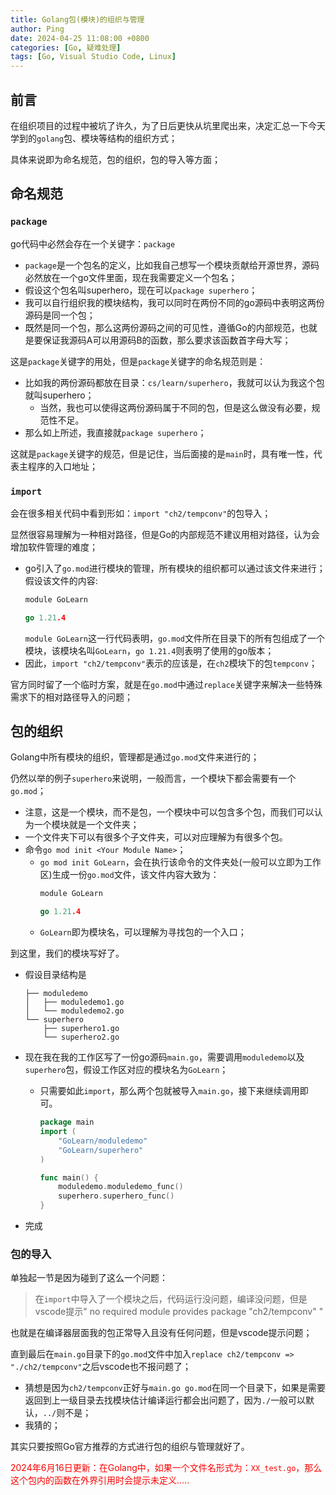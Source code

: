 ```yaml
---
title: Golang包(模块)的组织与管理
author: Ping
date: 2024-04-25 11:08:00 +0800
categories: [Go, 疑难处理]
tags: [Go, Visual Studio Code, Linux]
---
```


## 前言

在组织项目的过程中被坑了许久，为了日后更快从坑里爬出来，决定汇总一下今天学到的`golang`包、模块等结构的组织方式；

具体来说即为命名规范，包的组织，包的导入等方面；

## 命名规范

### `package`
go代码中必然会存在一个关键字：`package`

- `package`是一个包名的定义，比如我自己想写一个模块贡献给开源世界，源码必然放在一个go文件里面，现在我需要定义一个包名；
- 假设这个包名叫superhero，现在可以`package superhero`；
- 我可以自行组织我的模块结构，我可以同时在两份不同的go源码中表明这两份源码是同一个包；
- 既然是同一个包，那么这两份源码之间的可见性，遵循Go的内部规范，也就是要保证我源码A可以用源码B的函数，那么要求该函数首字母大写；

这是`package`关键字的用处，但是`package`关键字的命名规范则是：

- 比如我的两份源码都放在目录：`cs/learn/superhero`，我就可以认为我这个包就叫superhero；
    - 当然，我也可以使得这两份源码属于不同的包，但是这么做没有必要，规范性不足。
- 那么如上所述，我直接就`package superhero`；

这就是`package`关键字的规范，但是记住，当后面接的是`main`时，具有唯一性，代表主程序的入口地址；

### `import`

会在很多相关代码中看到形如：`import "ch2/tempconv"`的包导入；

显然很容易理解为一种相对路径，但是Go的内部规范不建议用相对路径，认为会增加软件管理的难度；
- go引入了`go.mod`进行模块的管理，所有模块的组织都可以通过该文件来进行；
    假设该文件的内容:
    ```go
    module GoLearn

    go 1.21.4
    ```
    `module GoLearn`这一行代码表明，`go.mod`文件所在目录下的所有包组成了一个模块，该模块名叫`GoLearn`，`go 1.21.4`则表明了使用的go版本；
- 因此，`import "ch2/tempconv"`表示的应该是，在`ch2`模块下的包`tempconv`；

官方同时留了一个临时方案，就是在`go.mod`中通过`replace`关键字来解决一些特殊需求下的相对路径导入的问题；

## 包的组织

Golang中所有模块的组织，管理都是通过`go.mod`文件来进行的；

仍然以举的例子`superhero`来说明，一般而言，一个模块下都会需要有一个`go.mod`；
- 注意，这是一个模块，而不是包，一个模块中可以包含多个包，而我们可以认为一个模块就是一个文件夹；
- 一个文件夹下可以有很多个子文件夹，可以对应理解为有很多个包。
- 命令`go mod init <Your Module Name>`；
    - `go mod init GoLearn`，会在执行该命令的文件夹处(一般可以立即为工作区)生成一份`go.mod`文件，该文件内容大致为：
        ```go
        module GoLearn

        go 1.21.4
        ```
    - `GoLearn`即为模块名，可以理解为寻找包的一个入口；

到这里，我们的模块写好了。

- 假设目录结构是
    ```plain
    ├── moduledemo
    │   ├── moduledemo1.go
    │   └── moduledemo2.go
    └── superhero
        ├── superhero1.go
        └── superhero2.go
    ```
- 现在我在我的工作区写了一份go源码`main.go`，需要调用`moduledemo`以及`superhero`包，假设工作区对应的模块名为`GoLearn`；
    - 只需要如此`import`，那么两个包就被导入`main.go`，接下来继续调用即可。   
        ```go
        package main
        import (
            "GoLearn/moduledemo"
            "GoLearn/superhero"
        )

        func main() {
            moduledemo.moduledemo_func()
            superhero.superhero_func()
        }
        ```

- 完成

### 包的导入

单独起一节是因为碰到了这么一个问题：
> 在`import`中导入了一个模块之后，代码运行没问题，编译没问题，但是vscode提示" no required module provides package "ch2/tempconv" "

也就是在编译器层面我的包正常导入且没有任何问题，但是vscode提示问题；

直到最后在`main.go`目录下的`go.mod`文件中加入`replace ch2/tempconv => "./ch2/tempconv"`之后vscode也不报问题了；
- 猜想是因为`ch2/tempconv`正好与`main.go go.mod`在同一个目录下，如果是需要返回到上一级目录去找模块估计编译运行都会出问题了，因为`./`一般可以默认，`../`则不是；
- 我猜的；

其实只要按照Go官方推荐的方式进行包的组织与管理就好了。

<font color=red>2024年6月16日更新：在Golang中，如果一个文件名形式为：`XX_test.go`，那么这个包内的函数在外界引用时会提示未定义.....</font>
